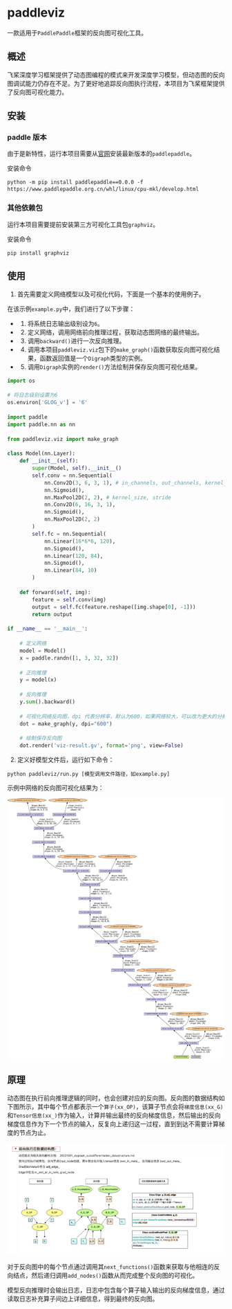 # paddleviz
一款适用于`PaddlePaddle`框架的反向图可视化工具。

## 概述
飞桨深度学习框架提供了动态图编程的模式来开发深度学习模型，但动态图的反向图调试能力仍存在不足。为了更好地追踪反向图执行流程，本项目为飞桨框架提供了反向图可视化能力。

## 安装
### paddle 版本
由于是新特性，运行本项目需要从[官网](https://www.paddlepaddle.org.cn/install/quick?docurl=/documentation/docs/zh/develop/install/pip/linux-pip.html)安装最新版本的`paddlepaddle`。

安装命令
```shell
python -m pip install paddlepaddle==0.0.0 -f https://www.paddlepaddle.org.cn/whl/linux/cpu-mkl/develop.html
```

### 其他依赖包
运行本项目需要提前安装第三方可视化工具包`graphviz`。

安装命令
```shell
pip install graphviz
```

## 使用
1. 首先需要定义网络模型以及可视化代码，下面是一个基本的使用例子。

在该示例`example.py`中，我们进行了以下步骤：
* 1. 将系统日志输出级别设为`6`。
* 2. 定义网络，调用网络前向推理过程，获取动态图网络的最终输出。
* 3. 调用`backward()`进行一次反向推理。
* 4. 调用本项目`paddleviz.viz`包下的`make_graph()`函数获取反向图可视化结果，函数返回值是一个`Digraph`类型的实例。
* 5. 调用`Digraph`实例的`render()`方法绘制并保存反向图可视化结果。

```python
import os

# 将日志级别设置为6
os.environ['GLOG_v'] = '6'

import paddle
import paddle.nn as nn

from paddleviz.viz import make_graph

class Model(nn.Layer):
    def __init__(self):
        super(Model, self).__init__()
        self.conv = nn.Sequential(
            nn.Conv2D(3, 6, 3, 1), # in_channels, out_channels, kernel_size
            nn.Sigmoid(),
            nn.MaxPool2D(2, 2), # kernel_size, stride
            nn.Conv2D(6, 16, 3, 1),
            nn.Sigmoid(),
            nn.MaxPool2D(2, 2)
        )
        self.fc = nn.Sequential(
            nn.Linear(16*6*6, 120),
            nn.Sigmoid(),
            nn.Linear(120, 84),
            nn.Sigmoid(),
            nn.Linear(84, 10)
        )

    def forward(self, img):
        feature = self.conv(img)
        output = self.fc(feature.reshape([img.shape[0], -1]))
        return output

if __name__ == '__main__':
    
    # 定义网络
    model = Model()
    x = paddle.randn([1, 3, 32, 32])

    # 正向推理
    y = model(x)

    # 反向推理
    y.sum().backward()

    # 可视化网络反向图，dpi 代表分辨率，默认为600，如果网络较大，可以改为更大的分辨率
    dot = make_graph(y, dpi="600")

    # 绘制保存反向图
    dot.render('viz-result.gv', format='png', view=False)
```
2. 定义好模型文件后，运行如下命令：
```
python paddleviz/run.py [模型调用文件路径，如example.py]
```

示例中网络的反向图可视化结果为：

![image-result](./images/result.png)

## 原理
动态图在执行前向推理逻辑的同时，也会创建对应的反向图。反向图的数据结构如下图所示，其中每个节点都表示一个`算子(xx_OP)`，该算子节点会将`梯度信息(xx_G)`和`Tensor信息(xx_)`作为输入，计算并输出最终的反向梯度信息，然后输出的反向梯度信息作为下一个节点的输入，反复向上递归这一过程，直到到达不需要计算梯度的节点为止。

![forward](./images/forward.png)

对于反向图中的每个节点通过调用其`next_functions()`函数来获取与他相连的反向结点，然后递归调用`add_nodes()`函数从而完成整个反向图的可视化。

模型反向推理时会输出日志，日志中包含每个算子输入输出的反向梯度信息，通过读取日志补充算子间边上详细信息，得到最终的反向图。